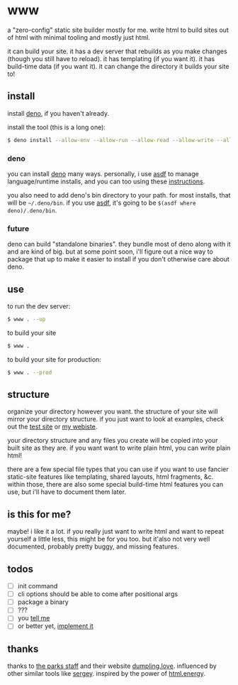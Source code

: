 # www

a "zero-config" static site builder mostly for me. write html to build sites out of html
with minimal tooling and mostly just html.

it can build your site. it has a dev server that rebuilds as you make changes (though you still have to reload). it has templating (if you want it). it has build-time data (if you want it). it can change the directory it builds your site to!

## install

install [deno](#install-deno), if you haven't already.

install the tool (this is a long one):

```sh
$ deno install --allow-env --allow-run --allow-read --allow-write --allow-net https://deno.land/x/wvvw@0.0.4/www.ts
```

### deno

you can install [deno](https://deno.land/#installation) many ways. personally, i use [asdf](https://github.com/asdf-vm/asdf) to manage language/runtime installs, and you can too using these [instructions](https://github.com/denoland/deno_install#install-and-manage-multiple-versions).

you also need to add deno's bin directory to your path. for most installs, that will be `~/.deno/bin`. if you use [asdf](https://github.com/asdf-vm/asdf), it's going to be `$(asdf where deno)/.deno/bin`.

### future

deno can build "standalone binaries". they bundle most of deno along with it and are kind of big. but
at some point soon, i'll figure out a nice way to package that up to make it easier to install if you don't otherwise
care about deno.

## use

to run the dev server:

```sh
$ www . --up
```

to build your site

```sh
$ www .
```

to build your site for production:

```sh
$ www . --prod
```

## structure

organize your directory however you want. the structure of your site will mirror your directory structure. if you just want to look at examples, check out the [test site](./test/fixtures/) or [my webiste](https://github.com/tycobbb/website).

your directory structure and any files you create will be copied into your built site as they are. if you want want to write plain html, you can write plain html!

there are a few special file types that you can use if you want to use fancier static-site features like templating, shared layouts, html fragments, &c. within those, there are also some special build-time html features you can use, but i'll have to document them later.

## is this for me?

maybe! i like it a lot. if you really just want to write html and want to repeat yourself a little less, this might be for you too. but it'also not very well documented, probably pretty buggy, and missing features.

## todos

- [ ] init command
- [ ] cli options should be able to come after positional args
- [ ] package a binary
- [ ] ???
- [ ] you [tell me](https://github.com/tycobbb/www/issues)
- [ ] or better yet, [implement it](https://github.com/tycobbb/www/compare)

## thanks

thanks to [the parks staff](https://twitter.com/theparksstaff) and their website [dumpling.love](https://dumpling.love). influenced by other similar tools like [sergey](https://github.com/trys/sergey). inspired by the power of [html.energy](https://html.energy).